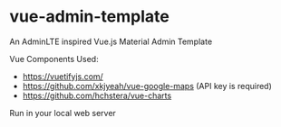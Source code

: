 # vue-admin-template
An AdminLTE inspired Vue.js Material Admin Template

Vue Components Used:

  - https://vuetifyjs.com/
  - https://github.com/xkjyeah/vue-google-maps (API key is required)
  - https://github.com/hchstera/vue-charts
  
Run in your local web server

